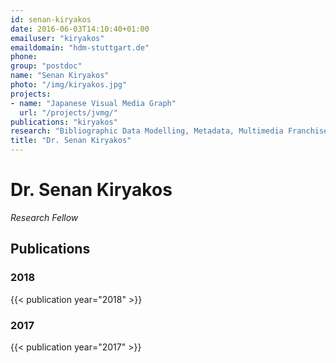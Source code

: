 ```yaml
---
id: senan-kiryakos
date: 2016-06-03T14:10:40+01:00
emailuser: "kiryakos"
emaildomain: "hdm-stuttgart.de"
phone: 
group: "postdoc"
name: "Senan Kiryakos"
photo: "/img/kiryakos.jpg"
projects:
- name: "Japanese Visual Media Graph"
  url: "/projects/jvmg/"
publications: "kiryakos"
research: "Bibliographic Data Modelling, Metadata, Multimedia Franchises"
title: "Dr. Senan Kiryakos"
---
```


# Dr. Senan Kiryakos

*Research Fellow*



## Publications

### 2018
{{< publication year="2018" >}}
### 2017
{{< publication year="2017" >}}

